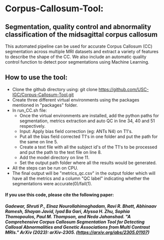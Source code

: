 # Corpus-Callosum-Tool: 
## Segmentation, quality control and abnormality classification of the midsagittal corpus callosum

This automated pipeline can be used for accurate Corpus Callosum (CC) segmentation across multiple MRI datasets and extract a variety of features to describe the shape of the CC. We also include an automatic quality control function to detect poor segmentations using Machine Learning.

## How to use the tool:
* Clone the github directory using: git clone https://github.com/USC-IGC/Corpus-Callosum-Tool.git
* Create three different virtual environments using the packages mentioned in "packages" folder.
* In run_CC.sh file:
  * Once the virtual environments are installed, add the python paths for segmentation, metrics extraction and auto QC in line 34, 40 and 51 respectively.
  * Input: Apply bias field correction (eg: ANTs N4) on T1's.
  * Put all the bias field corrected T1's in one folder and put the path for the same on line 5.
  * Create a text file with all the subject id's of the T1's to be processed and put the path to the text file on line 8.
  * Add the model directory on line 11.
  * Set the output path folder where all the results would be generated.
* All the steps can be run on CPU.
* The final output will be "metrics_qc.csv" in the output folder which will have all the metrics and a column "QC label" indicating whether the segmentations were accurate(0)/fail(1).


#### If you use this code, please cite the following paper:
##### Gadewar, Shruti P., Elnaz Nourollahimoghadam, Ravi R. Bhatt, Abhinaav Ramesh, Shayan Javid, Iyad Ba Gari, Alyssa H. Zhu, Sophia Thomopoulos, Paul M. Thompson, and Neda Jahanshad. "A Comprehensive Corpus Callosum Segmentation Tool for Detecting Callosal Abnormalities and Genetic Associations from Multi Contrast MRIs." ArXiv (2023): arXiv-2305. (https://arxiv.org/abs/2305.01107)
